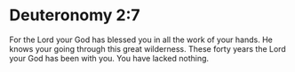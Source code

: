 # Deuteronomy 2:7

For the Lord your God has blessed you in all the work of your hands. He knows your going through this great wilderness. These forty years the Lord your God has been with you. You have lacked nothing.
